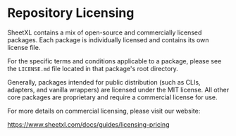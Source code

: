 # Repository Licensing

SheetXL contains a mix of open-source and commercially licensed packages. Each package is individually licensed and contains its own license file.

For the specific terms and conditions applicable to a package, please see the `LICENSE.md` file located in that package's root directory.

Generally, packages intended for public distribution (such as CLIs, adapters, and vanilla wrappers) are licensed under the MIT license. All other core packages are proprietary and require a commercial license for use.

For more details on commercial licensing, please visit our website:

https://www.sheetxl.com/docs/guides/licensing-pricing
